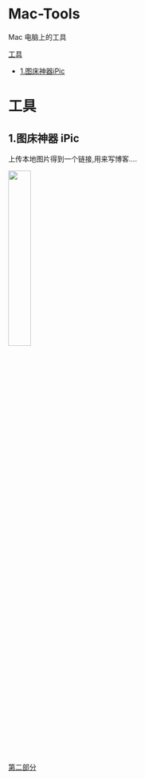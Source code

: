 # Mac-Tools
Mac 电脑上的工具

[工具](#工具)
- [1.图床神器iPic](##1.图床神器iPic)

# 工具
## 1.图床神器 iPic

上传本地图片得到一个链接,用来写博客....

<img src="https://ws4.sinaimg.cn/large/006tNc79gy1fiuvdo0t0hj30dg0co0t3.jpg" width=30% />


[第二部分](https://github.com/CoderLanni/Mac-Tools/blob/master/part2.md) 
